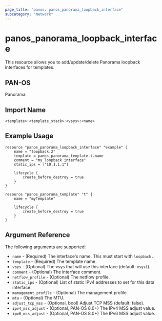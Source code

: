 ```yaml
---
page_title: "panos: panos_panorama_loopback_interface"
subcategory: "Network"
---
```


# panos_panorama_loopback_interface

This resource allows you to add/update/delete Panorama loopback interfaces
for templates.


## PAN-OS

Panorama


## Import Name

```shell
<template>:<template_stack>:<vsys>:<name>
```


## Example Usage

```hcl
resource "panos_panorama_loopback_interface" "example" {
    name = "loopback.2"
    template = panos_panorama_template.t.name
    comment = "my loopback interface"
    static_ips = ["10.1.1.1"]

    lifecycle {
        create_before_destroy = true
    }
}

resource "panos_panorama_template" "t" {
    name = "myTemplate"

    lifecycle {
        create_before_destroy = true
    }
}
```

## Argument Reference

The following arguments are supported:

* `name` - (Required) The interface's name.  This must start with `loopback.`.
* `template` - (Required) The template name.
* `vsys` - (Optional) The vsys that will use this interface (default: `vsys1`).
* `comment` - (Optional) The interface comment.
* `netflow_profile` - (Optional) The netflow profile.
* `static_ips` - (Optional) List of static IPv4 addresses to set for this data
  interface.
* `management_profile` - (Optional) The management profile.
* `mtu` - (Optional) The MTU.
* `adjust_tcp_mss` - (Optional, bool) Adjust TCP MSS (default: false).
* `ipv4_mss_adjust` - (Optional, PAN-OS 8.0+) The IPv4 MSS adjust value.
* `ipv6_mss_adjust` - (Optional, PAN-OS 8.0+) The IPv6 MSS adjust value.
